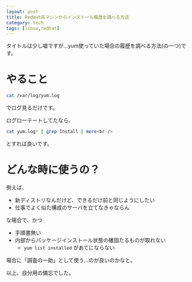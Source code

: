 ```yaml
---
layout: post
title: RedHat系マシンからインストール履歴を調べる方法
category: tech
tags: [linux,redhat]
---
```


タイトルは少し嘘ですが…yum使っていた場合の履歴を調べる方法(の一つ)です。

# やること

```bash
cat /var/log/yum.log
```

でログ見るだけです。

ログローテートしてたなら、

```bash
cat yum.log* | grep Install | more<br />
```

とすれば良いです。

# どんな時に使うの？

例えば、

- 新ディストリなんだけど、できるだけ前と同じようにしたい
- 仕事でよく似た構成のサーバを立てなきゃならん

な場合で、かつ

- 手順書無い
- 内部からパッケージインストール状態の確固たるものが取れない
  - `yum list installed` があてにならない

場合に「調査の一助」として使う…のが良いのかなと。

以上、自分用の備忘でした。
